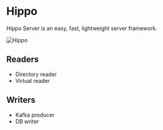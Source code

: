 # Hippo

Hippo Server is an easy, fast, lightweight server framework.

![Hippo](docs/hippo.png)

## Readers

* Directory reader
* Virtual reader

## Writers

* Kafka producer
* DB writer

